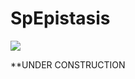 # SpEpistasis

<p>
  <a href="https://doi.org/10.1016/j.jpdc.2024.104989" alt="Publication">
    <img src="https://img.shields.io/badge/DOI-10.1007%2F978--3--030--57675--2--38-blue.svg"/></a>
    
</p>

**UNDER CONSTRUCTION

